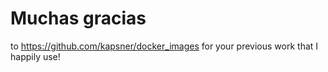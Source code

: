 # Muchas gracias

to https://github.com/kapsner/docker_images for your previous work that I happily use!